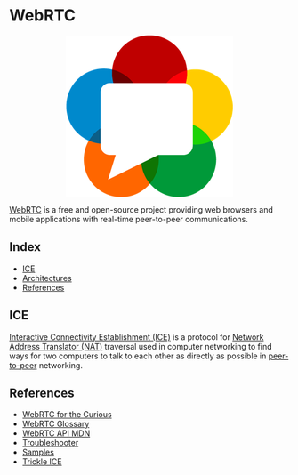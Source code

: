# WebRTC

<p align="center"><img align="center" src="webrtc.png"></p>

[WebRTC](https://webrtc.org/) is a free and open-source project providing web browsers and mobile applications with real-time peer-to-peer communications.

## Index

* [ICE](#ice)
* [Architectures](#architectures)
* [References](#references)

## ICE

[Interactive Connectivity Establishment (ICE)](https://en.wikipedia.org/wiki/Interactive_Connectivity_Establishment) is a protocol for [Network Address Translator (NAT)](https://en.wikipedia.org/wiki/Network_address_translation) traversal used in computer networking to find ways for two computers to talk to each other as directly as possible in [peer-to-peer](https://en.wikipedia.org/wiki/Peer-to-peer) networking.

## References

* [WebRTC for the Curious](https://webrtcforthecurious.com/)
* [WebRTC Glossary](https://webrtcglossary.com/)
* [WebRTC API MDN](https://developer.mozilla.org/en-US/docs/Web/API/WebRTC_API)
* [Troubleshooter](https://test.webrtc.org/)
* [Samples](https://webrtc.github.io/samples/)
* [Trickle ICE](https://webrtc.github.io/samples/src/content/peerconnection/trickle-ice/)
